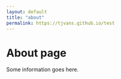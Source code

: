 ```yaml
---
layout: default
title: "about"
permalink: https://tjvans.github.io/test
---
```

# About page

Some information goes here.